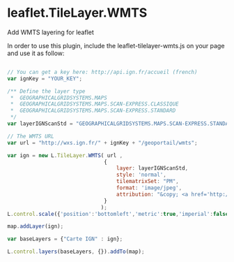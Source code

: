 leaflet.TileLayer.WMTS
======================

Add WMTS layering for leaflet

In order to use this plugin, include the leaflet-tilelayer-wmts.js on your page and use it as follow:
```javascript

// You can get a key here: http://api.ign.fr/accueil (french)
var ignKey = "YOUR_KEY";

/** Define the layer type
 *  GEOGRAPHICALGRIDSYSTEMS.MAPS
 *  GEOGRAPHICALGRIDSYSTEMS.MAPS.SCAN-EXPRESS.CLASSIQUE
 *  GEOGRAPHICALGRIDSYSTEMS.MAPS.SCAN-EXPRESS.STANDARD
 */
var layerIGNScanStd = "GEOGRAPHICALGRIDSYSTEMS.MAPS.SCAN-EXPRESS.STANDARD";

// The WMTS URL 
var url = "http://wxs.ign.fr/" + ignKey + "/geoportail/wmts";

var ign = new L.TileLayer.WMTS( url ,
                               {
                                   layer: layerIGNScanStd,
                                   style: 'normal',
                                   tilematrixSet: "PM",
                                   format: 'image/jpeg',
                                   attribution: "&copy; <a href='http://www.ign.fr'>IGN</a>"
                               }
                              );
L.control.scale({'position':'bottomleft','metric':true,'imperial':false}).addTo(map);

map.addLayer(ign);

var baseLayers = {"Carte IGN" : ign};

L.control.layers(baseLayers, {}).addTo(map);

```

